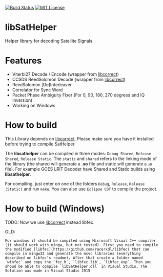 [![Build Status](https://api.travis-ci.org/opensatelliteproject/libsathelper.svg?branch=master)](https://travis-ci.org/opensatelliteproject/libsathelper) [![MIT License](https://img.shields.io/badge/license-MIT-blue.svg)](https://tldrlegal.com/license/mit-license)


libSatHelper
==================

Helper library for decoding Satellite Signals.

Features
=========

*   Viterbi27 Decode / Encode (wrapper from [libcorrect](https://github.com/quiet/libcorrect))
*   CCSDS ReedSolomon Decode (wrapper from [libcorrect](https://github.com/quiet/libcorrect))
*   ReedSolomon [De]Interleaver
*   Correlator for Sync Word
*   Packet Phase Ambiguity Fixer (For 0, 90, 180, 270 degrees and IQ Inversion)
* Working on Windows

How to build
============

This Library depends on [libcorrect](https://github.com/quiet/libcorrect). Please make sure you have it installed before trying to compile SatHelper.

The **libsathelper** can be compiled in three modes: `Debug Shared`, `Release Shared`, `Release Static`. The `static` and `shared` refers to the linking mode of the library (the shared will generate a **.so** file and static will generate a **.a** file). For example GOES LRIT Decoder have Shared and Static builds using **libsathelper**.

For compiling, just enter on one of the folders `Debug`, `Release`, `Release (Static)` and run `make`. You can also use `Eclipse CDT` to compile the project.

How to build (Windows)
======================

TODO: Now we use [libcorrect](https://github.com/quiet/libcorrect) instead libfec.

OLD:

```
For windows it should be compiled using Microsoft Visual C++ compiler (it should work with mingw, but not tested). First you need to compile the modified [libfec](https://github.com/racerxdl/libfec) that can compile in mingw32 and generate the msvc libraries (everything described on libfec's readme). After that create a folder named `winfec` and copy the `fec.h`, `libfec.lib`, `libfec.exp`. Then you shoud be able to compile `libSatHelper.dll` in Visual Studio. The Solution was made in Visual Studio 2015
```
